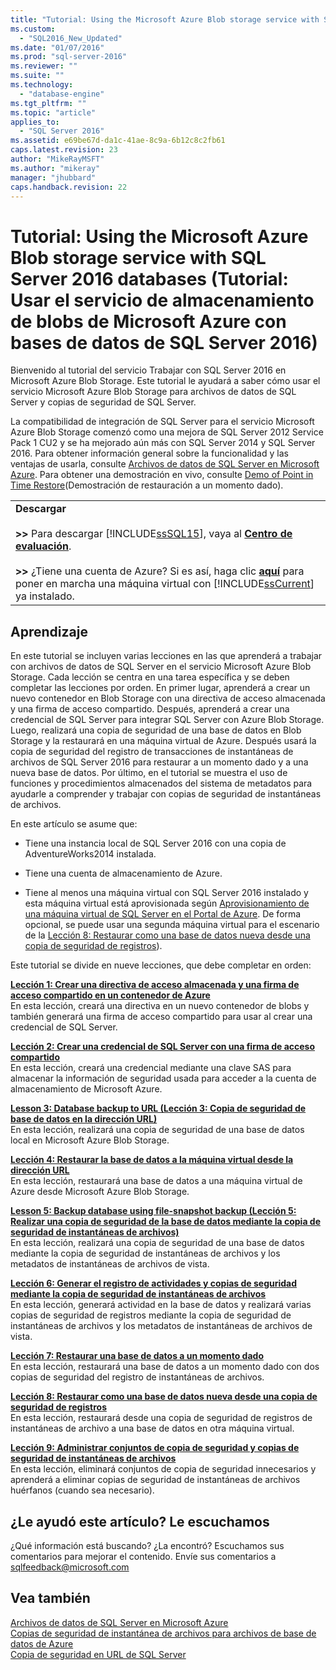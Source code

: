 ```yaml
---
title: "Tutorial: Using the Microsoft Azure Blob storage service with SQL Server 2016 databases (Tutorial: Usar el servicio de almacenamiento de blobs de Microsoft Azure con bases de datos de SQL Server 2016) | Microsoft Docs"
ms.custom: 
  - "SQL2016_New_Updated"
ms.date: "01/07/2016"
ms.prod: "sql-server-2016"
ms.reviewer: ""
ms.suite: ""
ms.technology: 
  - "database-engine"
ms.tgt_pltfrm: ""
ms.topic: "article"
applies_to: 
  - "SQL Server 2016"
ms.assetid: e69be67d-da1c-41ae-8c9a-6b12c8c2fb61
caps.latest.revision: 23
author: "MikeRayMSFT"
ms.author: "mikeray"
manager: "jhubbard"
caps.handback.revision: 22
---
```

# Tutorial: Using the Microsoft Azure Blob storage service with SQL Server 2016 databases (Tutorial: Usar el servicio de almacenamiento de blobs de Microsoft Azure con bases de datos de SQL Server 2016)
Bienvenido al tutorial del servicio Trabajar con SQL Server 2016 en Microsoft Azure Blob Storage. Este tutorial le ayudará a saber cómo usar el servicio Microsoft Azure Blob Storage para archivos de datos de SQL Server y copias de seguridad de SQL Server.  
  
La compatibilidad de integración de SQL Server para el servicio Microsoft Azure Blob Storage comenzó como una mejora de SQL Server 2012 Service Pack 1 CU2 y se ha mejorado aún más con SQL Server 2014 y SQL Server 2016. Para obtener información general sobre la funcionalidad y las ventajas de usarla, consulte [Archivos de datos de SQL Server en Microsoft Azure](../relational-databases/databases/sql-server-data-files-in-microsoft-azure.md). Para obtener una demostración en vivo, consulte [Demo of Point in Time Restore](https://channel9.msdn.com/Blogs/Windows-Azure/File-Snapshot-Backups-Demo)(Demostración de restauración a un momento dado).  
  
||  
|-|  
|**Descargar**<br /><br />**>>** Para descargar [!INCLUDE[ssSQL15](../includes/sssql15-md.md)], vaya al **[Centro de evaluación](https://www.microsoft.com/en-us/evalcenter/evaluate-sql-server-2016)**.<br /><br />**>>** ¿Tiene una cuenta de Azure?  Si es así, haga clic **[aquí](https://azure.microsoft.com/en-us/marketplace/partners/microsoft/sqlserver2016ctp3evaluationwindowsserver2012r2/?wt.mc_id=sqL16_vm)** para poner en marcha una máquina virtual con [!INCLUDE[ssCurrent](../includes/sscurrent-md.md)] ya instalado.|  
  
## Aprendizaje  
En este tutorial se incluyen varias lecciones en las que aprenderá a trabajar con archivos de datos de SQL Server en el servicio Microsoft Azure Blob Storage. Cada lección se centra en una tarea específica y se deben completar las lecciones por orden. En primer lugar, aprenderá a crear un nuevo contenedor en Blob Storage con una directiva de acceso almacenada y una firma de acceso compartido. Después, aprenderá a crear una credencial de SQL Server para integrar SQL Server con Azure Blob Storage. Luego, realizará una copia de seguridad de una base de datos en Blob Storage y la restaurará en una máquina virtual de Azure. Después usará la copia de seguridad del registro de transacciones de instantáneas de archivos de SQL Server 2016 para restaurar a un momento dado y a una nueva base de datos. Por último, en el tutorial se muestra el uso de funciones y procedimientos almacenados del sistema de metadatos para ayudarle a comprender y trabajar con copias de seguridad de instantáneas de archivos.  
  
En este artículo se asume que:  
  
-   Tiene una instancia local de SQL Server 2016 con una copia de AdventureWorks2014 instalada.  
  
-   Tiene una cuenta de almacenamiento de Azure.  
  
-   Tiene al menos una máquina virtual con SQL Server 2016 instalado y esta máquina virtual está aprovisionada según [Aprovisionamiento de una máquina virtual de SQL Server en el Portal de Azure](https://azure.microsoft.com/en-us/documentation/articles/virtual-machines-provision-sql-server/). De forma opcional, se puede usar una segunda máquina virtual para el escenario de la [Lección 8: Restaurar como una base de datos nueva desde una copia de seguridad de registros](../relational-databases/lesson-8-restore-as-new-database-from-log-backup.md)).  
  
Este tutorial se divide en nueve lecciones, que debe completar en orden:  
  
**[Lección 1: Crear una directiva de acceso almacenada y una firma de acceso compartido en un contenedor de Azure](../relational-databases/lesson-1-create-stored-access-policy-and-shared-access-signature.md)**  
En esta lección, creará una directiva en un nuevo contenedor de blobs y también generará una firma de acceso compartido para usar al crear una credencial de SQL Server.  
  
**[Lección 2: Crear una credencial de SQL Server con una firma de acceso compartido](../relational-databases/lesson-2-create-a-sql-server-credential-using-a-shared-access-signature.md)**  
En esta lección, creará una credencial mediante una clave SAS para almacenar la información de seguridad usada para acceder a la cuenta de almacenamiento de Microsoft Azure.  
  
**[Lesson 3: Database backup to URL (Lección 3: Copia de seguridad de base de datos en la dirección URL)](../relational-databases/lesson-3-database-backup-to-url.md)**  
En esta lección, realizará una copia de seguridad de una base de datos local en Microsoft Azure Blob Storage.  
  
**[Lección 4: Restaurar la base de datos a la máquina virtual desde la dirección URL](../relational-databases/lesson-4-restore-database-to-virtual-machine-from-url.md)**  
En esta lección, restaurará una base de datos a una máquina virtual de Azure desde Microsoft Azure Blob Storage.  
  
**[Lesson 5: Backup database using file-snapshot backup (Lección 5: Realizar una copia de seguridad de la base de datos mediante la copia de seguridad de instantáneas de archivos)](../relational-databases/lesson-5-backup-database-using-file-snapshot-backup.md)**  
En esta lección, realizará una copia de seguridad de una base de datos mediante la copia de seguridad de instantáneas de archivos y los metadatos de instantáneas de archivos de vista.  
  
**[Lección 6: Generar el registro de actividades y copias de seguridad mediante la copia de seguridad de instantáneas de archivos](../relational-databases/lesson-6-generate-activity-and-backup-log-using-file-snapshot-backup.md)**  
En esta lección, generará actividad en la base de datos y realizará varias copias de seguridad de registros mediante la copia de seguridad de instantáneas de archivos y los metadatos de instantáneas de archivos de vista.  
  
**[Lección 7: Restaurar una base de datos a un momento dado](../relational-databases/lesson-7-restore-a-database-to-a-point-in-time.md)**  
En esta lección, restaurará una base de datos a un momento dado con dos copias de seguridad del registro de instantáneas de archivos.  
  
**[Lección 8: Restaurar como una base de datos nueva desde una copia de seguridad de registros](../relational-databases/lesson-8-restore-as-new-database-from-log-backup.md)**  
En esta lección, restaurará desde una copia de seguridad de registros de instantáneas de archivo a una base de datos en otra máquina virtual.  
  
**[Lección 9: Administrar conjuntos de copia de seguridad y copias de seguridad de instantáneas de archivos](../relational-databases/lesson-9-manage-backup-sets-and-file-snapshot-backups.md)**  
En esta lección, eliminará conjuntos de copia de seguridad innecesarios y aprenderá a eliminar copias de seguridad de instantáneas de archivos huérfanos (cuando sea necesario).  
  
## ¿Le ayudó este artículo? Le escuchamos  
¿Qué información está buscando? ¿La encontró? Escuchamos sus comentarios para mejorar el contenido. Envíe sus comentarios a [sqlfeedback@microsoft.com](mailto:sqlfeedback@microsoft.com?subject=Your%20feedback%20about%20the%20Tutorial:%20Using%20the%20Microsoft%20Azure%20Blob%20storage%20service%20with%20SQL%20Server%202016%20databases%20page)  
  
## Vea también  
[Archivos de datos de SQL Server en Microsoft Azure](../relational-databases/databases/sql-server-data-files-in-microsoft-azure.md)  
[Copias de seguridad de instantánea de archivos para archivos de base de datos de Azure](../relational-databases/backup-restore/file-snapshot-backups-for-database-files-in-azure.md)  
[Copia de seguridad en URL de SQL Server](../relational-databases/backup-restore/sql-server-backup-to-url.md)  
  
  
  
